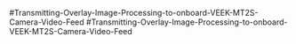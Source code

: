 #Transmitting-Overlay-Image-Processing-to-onboard-VEEK-MT2S-Camera-Video-Feed
#Transmitting-Overlay-Image-Processing-to-onboard-VEEK-MT2S-Camera-Video-Feed
